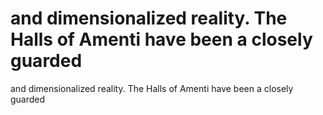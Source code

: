 # and dimensionalized reality. The Halls of Amenti have been a closely guarded

and dimensionalized reality. The Halls of Amenti have been a closely guarded